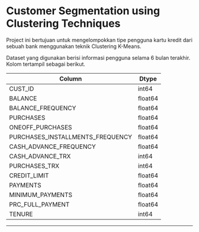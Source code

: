 # Customer Segmentation using Clustering Techniques

Project ini bertujuan untuk mengelompokkan tipe pengguna kartu kredit dari sebuah bank menggunakan teknik Clustering K-Means.

Dataset yang digunakan berisi informasi pengguna selama 6 bulan terakhir. Kolom tertampil sebagai berikut.

| Column | Dtype |
| --- | ---|
| CUST_ID | int64 |
| BALANCE | float64 |
| BALANCE_FREQUENCY | float64 |
| PURCHASES | float64 |
| ONEOFF_PURCHASES | float64 |
| PURCHASES_INSTALLMENTS_FREQUENCY | float64 |
| CASH_ADVANCE_FREQUENCY | float64 |
| CASH_ADVANCE_TRX | int64 |
| PURCHASES_TRX | int64 |
| CREDIT_LIMIT | float64 |
| PAYMENTS | float64 |
| MINIMUM_PAYMENTS | float64 |
| PRC_FULL_PAYMENT | float64 |
| TENURE | int64 |


---
